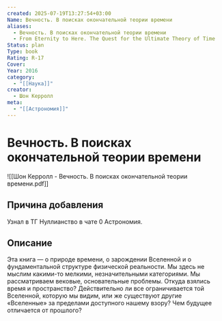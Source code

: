 ```yaml
---
created: 2025-07-19T13:27:54+03:00
Name: Вечность. В поисках окончательной теории времени
aliases:
  - Вечность. В поисках окончательной теории времени
  - From Eternity to Here. The Quest for the Ultimate Theory of Time
Status: plan
Type: book
Rating: R-17
Cover: 
Year: 2016
category:
  - "[[Наука]]"
creator:
  - Шон Керролл
meta:
  - "[[Астрономия]]"
---
```


# Вечность. В поисках окончательной теории времени

![[Шон Керролл - Вечность. В поисках окончательной теории времени.pdf]]






## Причина добавления

Узнал в ТГ Нуллианство в чате 0 Астрономия.


## Описание

Эта книга — о природе времени, о зарождении Вселенной и о фундаментальной структуре физической реальности. Мы здесь не мыслим какими-то мелкими, незначительными категориями. Мы рассматриваем вековые, основательные проблемы. Откуда взялись время и пространство? Действительно ли все ограничивается той Вселенной, которую мы видим, или же существуют другие «Вселенные» за пределами доступного нашему взору? Чем будущее отличается от прошлого?

